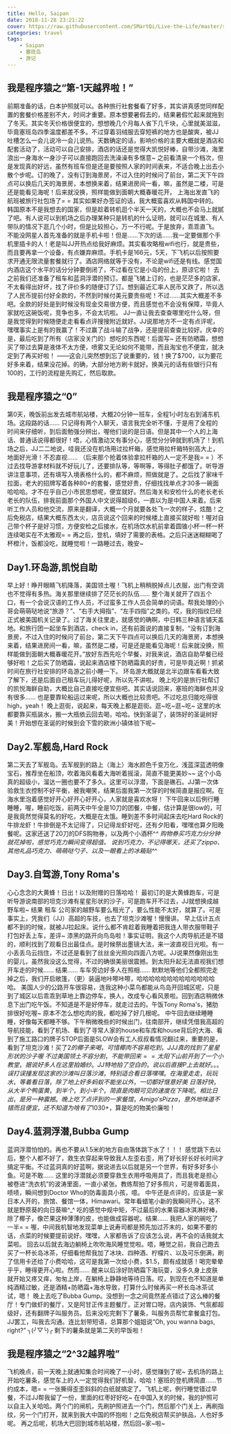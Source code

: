 ```yaml
---
title: Hello, Saipan
date: 2018-11-28 23:21:22
cover: https://raw.githubusercontent.com/SMartQi/Live-the-Life/master/source/gallery/Saipan.jpg
categories: travel
tags: 
    - Saipan
    - 塞班岛
    - 游记
---
```


## 我是程序猿之“第-1天越界啦！”





前期准备的话，白本护照就可以。各种旅行社套餐看了好多，其实讲真感觉同样配置的套餐价格差别不大，时间才重要。原本想要暑假去的，结果暑假忙起来就拖到了冬天。其实冬天价格很便宜的，想想晚几个月每人省下几千块，心里就美滋滋，毕竟塞班岛四季温度都差不多。不过穿着羽绒服去穿短裤的地方也是酸爽，被JJ吐槽怎么一会儿说冷一会儿说热。天数确定的话，影响价格的主要大概就是酒店和配套活动了，活动可以自己安排，酒店的话还是觉得大凯悦好棒，自带沙滩，海里浪出一身海水一身沙子可以直接跑回去洗澡澡有多惬意~ 之前看清泉一个档次，但是发现真的好远，虽然有班车但是还是要按照人家的时间表来，不适合晚上出去小散个步呢。订的晚了，没有订到海景房，不过入住的时候问了前台，第二天下午四点可以换后几天的海景房，本想换来着，结果进房间一看，嘛，虽然是二楼，可是还是能看见海呢！后来就没换，照样能做到面朝大概春暖花开。
上海出发直飞的航班被旅行社包场了= = 其实如果好办签证的话，我大概蛮喜欢从韩国中转的。 韩国原本不是我想去的国家，但是趁着转机逛个半天一天的，大概也不会马上就腻了吧。有人说可以到机场之后办理某种只是转机的什么证明，就可以在城里、有人带队的情况下逛几个小时，但是比较担心，万一不行呢。于是放弃，乖乖直飞。
不能没网星人首先准备的就是手机卡啦！但是……下次的话……我一定要做那个手机里插卡的人！老是叫JJ开热点给我好麻烦。其实看攻略租wifi也行，就是贵些，而且要再拿一个设备，有点嫌弃麻烦。手机卡是166元，5天，下飞机以后按照要求开通无限流量套餐就行了。酒店网络就等于没有，不论是wifi还是有线。感觉国内酒店这个水平的话分分钟要倒闭了，不过看在它是小岛的份上，原谅它啦！
去之前我们还准备了租车和蓝洞浮潜的预订。都是飞猪上订的，也是茫茫多的店家，不太看得出好坏，找了评价多的随便订了订。想到最近汇率人民币又跌了，所以选了人民币提前付好全款的，不然到时候付美元要贵些呢！不过……其实大概差不多吧。全款的好处是到时候没有现金交易很方便，而且感觉也不会没有保障，毕竟人家就吃这碗饭呢，竞争也多，不会太坑啦。
JJ一直让我去查查哪里吃什么呀，但是我觉得到时候随便走走看看点评搜搜附近就好。JJ说那地方不一定有点评呢，嘿嘿事实上是有的我赢了！不过赢了战斗输了战争，还是提前查查比较好。庆幸的是，最后吃到了所有（店家没关门的）想吃的东西呢！后面写~
还有防晒霜，想想买了带过去算是液体不太方便，喷雾又无论如何不能带，而且淘宝也不便宜，就决定到了再买好啦！
——这会儿突然想到忘了说重要的，钱！换了$700，以为要花好多来着，结果没花掉。的确，大部分地方刷卡就好。换美元的话有些银行只有100的，工行的流程是先购汇，然后取款。

## 我是程序猿之“0”

第0天，晚饭前出发去城市航站楼，大概20分钟一班车，全程1小时左右到浦东机场。这段路的话…… 只记得有两个人聊天，语言我完全听不懂，于是用了全程的时间来仔细听，到后面勉强分辨出，喔他们说的是日语。但是其中一个人的上海话、普通话说得都很好！唔，心情激动又有事分心，感觉分分钟就到机场了！到机场之后，JJ二二地说，哇我还没在机场用过拉杆箱，感觉用拉杆箱特别高大上，地面好光滑！不忍直视…… （后来那个抢着体验拿拉杆箱的人一定不是我= = ）不过去找导游拿材料就不好玩儿了，还要排队等，等啊等，等得肚子都饿了。听导游讲注意事项，还有填写入境表格什么的，都不麻烦，照做就是了。之后找了家味千拉面，老大的招牌写着各种80+的套餐，感觉好贵，仔细找找单点才30多一碗面哈哈哈。才不在乎自己小市民思想呢，便宜就好。然后海关和安检什么的老长老长老长的队伍，排我前面那个外国人中文说得超级6，一直以为是中国人来着。后来听工作人员和他交流，原来是翻译，大概一个月就要各处飞一次的样子，炫酷！之后免税店，结果大概东西太火，店员说这个回来的时候楼上直接买就好啦！喔对自己带个杯子是好习惯，方便安检之后接水，在机场饮水机前拿着圆锥小杯一杯一杯连续喝实在不太雅观= = 再之后，登机，填好了需要的表格。之后只迷迷糊糊喝了杯橙汁，饭都没吃，就睡觉啦！一路睡过去，晚安~

## Day1.环岛游,凯悦自助

早上好！睁开眼睛飞机降落，美国领土喔！飞机上稍稍脱掉点儿衣服，出门有空调也不觉得有多热。海关那里继续排了茫茫长的队伍…… 整个海关就开了四五个口，有一个会说汉语的工作人员，不过蛮多工作人员会简单的词语。帮我处理的小哥会萌萌哒地说“旅游？”、“右手大拇指”、“左手四指”之类的。哎，我的指纹已经正式被美国机关记录了。过了海关往里走，就感觉的确啊，中日韩三种语言铺天盖地。和旅行团一起坐车到酒店，check in，还有前面说的直接复制，“没有订到海景房，不过入住的时候问了前台，第二天下午四点可以换后几天的海景房，本想换来着，结果进房间一看，嘛，虽然是二楼，可是还是能看见海呢！后来就没换，照样能做到面朝大概春暖花开。”放好东西先吃个早餐，对我来说，酒店自助早餐已经够好啦！之后买了防晒霜，说起来酒店楼下防晒霜真的好贵，可是毕竟近啊！抓紧时间在旅行社安排的环岛游之前小睡一下。
环岛游大概就是北半边跟车看看大致了解下，还是后面自己租车玩儿得好呢，所以先不讲啦。
晚上吃的是旅行社帮订的凯悦海鲜自助，大概比自己直接吃便宜些吧。其实话说回来，塞班的海鲜也并没有很多…… 也是要靠轮船运过来呢，所以大概也比较贵吧。不过吃总归能吃得很high，yeah！
晚上逛街，说起来，每天晚上都是逛街。逛~吃~逛~吃~ 这里的水都要靠买瓶装水，搬一大瓶依云回去喝，哈哈。快到圣诞了，装饰好的圣诞树好美！开始想在圣诞的时候到会下雪的欧洲小镇体验下呢~

## Day2.军舰岛,Hard Rock

第二天去了军舰岛。去军舰到的路上（海上）海水颜色千变万化，浅蓝深蓝透明像宝石，推荐坐在船顶，吹着海风看着大海听着摇滚，简直不能更美妙~~ 这个小岛真的超级小，溜达一圈也要不了多久。这里可以浮潜，下面是礁石。JJ第一次体验救生衣控制不好平衡，被我嘲笑，结果后面我第一次穿的时候简直是报应啊。在海水里泡着感觉好开心好开心好开心，人家就是喜欢水呀！
下午回来以后例行睡睡睡，喔，睡前吃饭，前两天中午全是10刀的团餐，中餐，估计算是很low的，可是我竟然觉得莫名的好吃，大概是在太饿。睡到差不多时间起床去吃Hard Rock的牛排龙虾！牛排倒是不太记得了，只记得龙虾好吃，还有夕阳看，嘿嘿也算夕阳晚餐呢。这家还送了20刀的DFS购物券，以及两个小酒杯^_^ 购物券买巧克力分分钟就花掉啦，感觉巧克力瞬间变得超值。
说到巧克力，不记得哪天，还买了zippo、其他礼品巧克力、萌萌哒勺子、以及一眼看上的冰箱贴^_^

## Day3.自驾游,Tony Roma's

心心念念的大黄蜂！日出！以及附赠的日落哈哈！
最初订的是大黄蜂跑车，可是听导游说南部的坦克沙滩有星星形状的沙子，可是跑车开不过去，JJ就想换成越野车啦~ 结果 租车 公司家的越野车要么租光了，要么性能不太好，就算了。可是事实上，凭我们（JJ）高超的车技，也去了坦克沙滩喔！慢慢讲。
早上估计五点都不到的时候，就被JJ拉起床。说什么都不肯趁着我睡着把我连人带衣服带鞋子打包好丢上车，差评~ 漆黑的路开向鸟岛啦！事实证明，我这个人肉导航还是不错的，顺利找到了观看日出最佳点。是时候祭出墨镜大法，来一波直视日光啦。有一小丢丢乌云挡住，不过还是看到了丝丝金光照向四面八方呢。JJ说果然像刚出生的婴儿，虽然我没这么觉得，不过的确很美丽很震撼。到太阳升起无法直视我们想开车走的时候…… 结果…… 车车旁边好多人在照相…… 默默地等他们全都照完走掉之后，我们开启敞篷，（更）装逼地咔嚓咔嚓，哈哈哈哈哈哈哈哈哈哈哈哈哈哈。
美国人少的公路开车很容易，连我这种小菜鸟都能从鸟岛开回城区呢，只是到了城区以后乖乖到草地上靠边停车，换人，改成专心看风景啦。回到酒店稍微休息下出门吃午饭。不知道是不是好停车，就走过去的。午饭Tony Roma's，猪肋排很好吃喔~ 原本不怎么想吃肉的我，都吃掉了好几根呢。
中午回去继续睡睡睡，好像每天都睡不够。下午稍微晚些的时候出门，往南部开，继续凭借我高超的导航技能，看到了机场、看到了寻常人家的house和车库和house背后的大海、看到了施工路口的牌子STOP后面是SLOW会有工人叔叔看情况翻过来，重要的是，看到了坦克沙滩！买了$2的椰子来喝，可惜椰肉不容易吃到，JJJ真的找到了星星形状的沙子喔~ 不过美国领土不容分割，不能带回来= =
太阳下山前开到了一个小教堂，据说好多人在这里拍婚纱。JJ特地拍了空白的，说以后直接P上去就好。。。误打误撞发现这家的沙滩叫日落沙滩，特别适合看日落嘿嘿。在海里走走，玩玩水，等着看日落，除了地上好多蚂蚁不能坐以外，一切都好惬意好美~ 日落好快，从大半个鸭蛋黄，到半个，到小半个，简直是肉眼可见的速度在下降呢。相比日出，是另一种震撼。
晚上吃了点评到的一家餐馆，Amigo's Pizza，意外地味道不错而且便宜，还不知道为啥有了10%的折扣。虽然后来给了15%的小费，不过加一起大概就$30+，算是吃的物美价廉啦！

## Day4.蓝洞浮潜,Bubba Gump

蓝洞浮潜怕怕的。再也不要从1.5米的地方自由落体跳下水了！！！
感觉跳下去以后，整个人都不好了，救生衣穿起来导致我人左歪右歪，用了好长好长好长时间才搞定平衡。不过蓝洞真的好蓝啊，据说进去以后就是另一个世界，有好多好多小鱼。可是不敢…… 这里的浮潜就必须要穿救生衣用呼吸用具了，而且我老是担心被卷进“洗衣机”的波涛里面，一直小紧张。教练帮拍了好多照片，可是带着面具，啧啧，瞬间想到Doctor Who的防毒面具小孩，噫。
中午还是点评的，应该是一家日本人开的，旅馆、餐馆一体，Himawari。常年看蜡笔小新的我瞬间开心，这不就是野原葵的向日葵嘛^_^ 吃的感觉中规中矩，不过最后的水果容器冰淇淋好棒，除了椰子，像芒果这种薄薄的皮，也能做成容器呢。结果…… 我把人家的碗吃了一半= = 喔，中间我机智地发现菜单上说寿司都是预先加过芥末的，如果不要的话，点菜的时候要提前说好。嘿嘿，人家都告诉了应该怎么说，再不会的话我就太菜啦。
回去以后就去海边躺椅上吹吹海风睡觉觉啦。唔，睡觉之前，我自己跑去买了一杯长岛冰茶，仔细看他帮我加了冰块、四种酒、柠檬片、以及可乐倒满，刷了信用卡还给了小费哈哈，这可是我第一次给小费，$1.5，颇有成就感！喝完晕晕乎乎，睡得更开心啦。然而…… 醒来以后涂好防晒霜下海玩耍，没多久身上皮肤就开始又疼又痒，匆匆上岸，在躺椅上静静地等待日落。哎，到现在也不知道是单纯酒精过敏，还是酒精+防晒霜+海水导致，打算什么时候再买一杯长岛冰茶试试，嗯！
晚上去吃了Bubba Gump。没想到一念之间竟然差点错过了这么棒的餐厅！专门做虾的餐厅，又是阿甘正传主题餐厅，正对胃口呀。店内装饰、气氛都超级好，还有翻牌子叫服务员。后来没吃完剩下了薯条，叫服务员帮忙拿餐盒打包。JJ罢工，叫我去沟通。连比划带短语，总算那个姐姐说“Oh, you wanna bags, right?” ╮(╯▽╰)╭
剩下的薯条就是第二天的早饭啦！

## 我是程序猿之“2^32越界啦”

飞机晚点，前一天晚上就通知集合时间晚了一小时，感觉赚到了呢~
去机场的路上开始吃薯条，感觉车上的人一定觉得我们好机智，哈哈！塞班的登机牌简直……节约成本，嗯= = 一张撕得歪歪斜斜的白纸就搞定了。飞机上呢，例行睡觉错过早餐，不过JJ帮我留了一份，里面的红枣好好吃~
在中国入关的时候，我的护照可以自主入关哈哈。两个门的闸机，先刷护照进去一个门，然后那个门关上，再刷指纹，另一个门打开，就来到我大中国的怀抱啦！之后免税店帮买护肤品，人也好多呢。
再之后呢，机场大巴回到城市航站楼，然后回~家~啦~